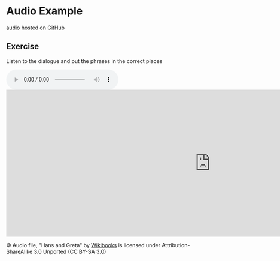 <h1>Audio Example</h1>
<p>audio hosted on GitHub</p>
<h2>Exercise</h2>
<p>Listen to the dialogue and put the phrases in the correct places</p>
 <audio controls>
  <source src="assets/audio/Dialogue_franz_greta_1.ogg.mp3" type="audio/mpeg">
  Your browser does not support the audio tag.
</audio> 

<iframe src="https://h5p.org/h5p/embed/363851" width="1090" height="392" frameborder="0" allowfullscreen="allowfullscreen"></iframe><script src="https://h5p.org/sites/all/modules/h5p/library/js/h5p-resizer.js" charset="UTF-8"></script>

<p>&copy; Audio file, "Hans and Greta" by <a href="https://en.wikibooks.org/wiki/German/Level_I/Wie_hei%C3%9Ft_du%3F">Wikibooks</a> is licensed under Attribution-ShareAlike 3.0 Unported (CC BY-SA 3.0) 
<p>
